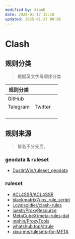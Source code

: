 ```yaml
---
modified by: XiaoE
date: 2025-01-17 15:18
updated: 2025-01-27 00:06
---
```

# Clash

## 规则分类
> 根据英文字母顺序分类

| 规则分类     |         |     |
| -------- | ------- | --- |
| GitHub   |         |     |
| Telegram | Twitter |     |
|          |         |     |
|          |         |     |
|          |         |     |
|          |         |     |

## 规则来源
> 排名不分先后。

### geodata & ruleset
- [DustinWin/ruleset_geodata](https://github.com/DustinWin/ruleset_geodata)

### ruleset
- [ACL4SSR/ACL4SSR](https://github.com/ACL4SSR/ACL4SSR)
- [blackmatrix7/ios_rule_script](https://github.com/blackmatrix7/ios_rule_script/tree/master/rule/Clash)
- [Loyalsoldier/clash-rules](https://github.com/Loyalsoldier/clash-rules)
- [luestr/ProxyResource](https://github.com/luestr/ProxyResource/blob/main/Resource/Markdown/Rule/README.md)
- [MetaCubeX/meta-rules-dat](https://github.com/MetaCubeX/meta-rules-dat)
- [mphin/ProxyTools](https://github.com/mphin/ProxyTools)
- [whatshub.top/strule](https://whatshub.top/strule)
- [xixu-me/rulesets-for-META](https://github.com/xixu-me/rulesets-for-META)
